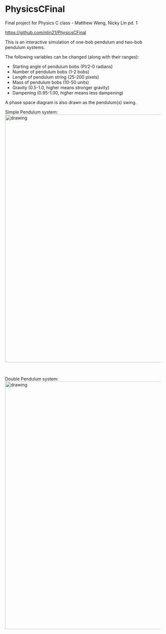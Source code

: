 # PhysicsCFinal
Final project for Physics C class - Matthew Weng, Nicky Lin pd. 1

https://github.com/nlin21/PhysicsCFinal

This is an interactive simulation of one-bob pendulum and two-bob pendulum systems.

The following variables can be changed (along with their ranges):
- Starting angle of pendulum bobs (PI/2-0 radians)
- Number of pendulum bobs (1-2 bobs)
- Length of pendulum string (25-200 pixels)
- Mass of pendulum bobs (10-50 units)
- Gravity (0.5-1.0, higher means stronger gravity)
- Dampening (0.95-1.00, higher means less dampening)

A phase space diagram is also drawn as the pendulum(s) swing.

Simple Pendulum system:
<br/>
<img src="https://user-images.githubusercontent.com/44385887/173082555-10f08e69-809e-486c-90ca-90dc309f37b5.gif" alt="drawing" width="800"/>

<br/>

Double Pendulum system:
<br/>
<img src="https://user-images.githubusercontent.com/44385887/173082920-d8b5b1d6-072f-46d1-9afa-85ff25b5b202.gif" alt="drawing" width="800"/>
